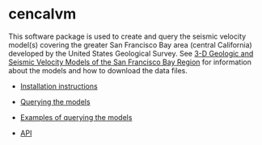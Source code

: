 # cencalvm

This software package is used to create and query the seismic velocity
model(s) covering the greater San Francisco Bay area (central
California) developed by the United States Geological Survey. See [3-D
Geologic and Seismic Velocity Models of the San Francisco Bay
Region](https://earthquake.usgs.gov/data/3dgeologic/) for information
about the models and how to download the data files.

* [Installation
  instructions](https://github.com/baagaard-usgs/cencalvm/blob/master/INSTALL.md)

* [Querying the models](query.md)

* [Examples of querying the models](examples.md)

* [API](api.md)